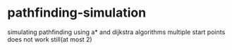 # pathfinding-simulation
simulating pathfinding using a* and dijkstra algorithms
multiple start points does not work still(at most 2)